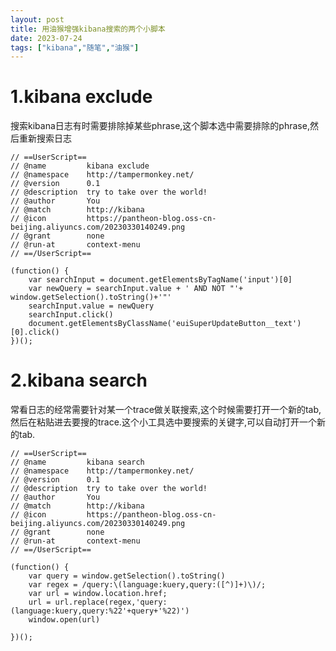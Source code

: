 ```yaml
---
layout: post
title: 用油猴增强kibana搜索的两个小脚本
date: 2023-07-24
tags: ["kibana","随笔","油猴"]
---
```


# 1.kibana exclude

搜索kibana日志有时需要排除掉某些phrase,这个脚本选中需要排除的phrase,然后重新搜索日志
<!--more-->

    // ==UserScript==
    // @name         kibana exclude
    // @namespace    http://tampermonkey.net/
    // @version      0.1
    // @description  try to take over the world!
    // @author       You
    // @match        http://kibana
    // @icon         https://pantheon-blog.oss-cn-beijing.aliyuncs.com/20230330140249.png
    // @grant        none
    // @run-at       context-menu
    // ==/UserScript==

    (function() {
        var searchInput = document.getElementsByTagName('input')[0]
        var newQuery = searchInput.value + ' AND NOT "'+ window.getSelection().toString()+'"'
        searchInput.value = newQuery
        searchInput.click()
        document.getElementsByClassName('euiSuperUpdateButton__text')[0].click()
    })();

# 2.kibana search

常看日志的经常需要针对某一个trace做关联搜索,这个时候需要打开一个新的tab,然后在粘贴进去要搜的trace.这个小工具选中要搜索的关键字,可以自动打开一个新的tab.

    // ==UserScript==
    // @name         kibana search
    // @namespace    http://tampermonkey.net/
    // @version      0.1
    // @description  try to take over the world!
    // @author       You
    // @match        http://kibana
    // @icon         https://pantheon-blog.oss-cn-beijing.aliyuncs.com/20230330140249.png
    // @grant        none
    // @run-at       context-menu
    // ==/UserScript==

    (function() {
        var query = window.getSelection().toString()
        var regex = /query:\(language:kuery,query:([^)]+)\)/;
        var url = window.location.href;
        url = url.replace(regex,'query:(language:kuery,query:%22'+query+'%22)')
        window.open(url)

    })();
    